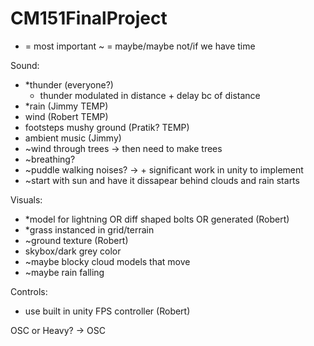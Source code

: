 # CM151FinalProject

* = most important
~ = maybe/maybe not/if we have time

Sound:
- *thunder (everyone?)
    - thunder modulated in distance + delay bc of distance
- *rain (Jimmy TEMP)
- wind (Robert TEMP)
- footsteps mushy ground (Pratik? TEMP)
- ambient music (Jimmy)
- ~wind through trees -> then need to make trees
- ~breathing?
- ~puddle walking noises? -> + significant work in unity to implement
- ~start with sun and have it dissapear behind clouds and rain starts

Visuals:
- *model for lightning OR diff shaped bolts OR generated (Robert)
- *grass instanced in grid/terrain
- ~ground texture (Robert)
- skybox/dark grey color
- ~maybe blocky cloud models that move
- ~maybe rain falling

Controls:
- use built in unity FPS controller (Robert)

OSC or Heavy? -> OSC
